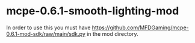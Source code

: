# mcpe-0.6.1-smooth-lighting-mod

In order to use this you must have https://github.com/MFDGaming/mcpe-0.6.1-mod-sdk/raw/main/sdk.py in the mod directory.
